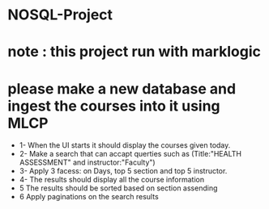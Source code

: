 # NOSQL-Project
# note : this project run with marklogic
# please make a new database and ingest the courses into it using MLCP
- 1- When the UI starts it should display the courses given today.
- 2- Make a search that can accapt querties such as (Title:"HEALTH ASSESSMENT" and instructor:"Faculty")
- 3- Apply 3 facess: on Days, top 5 section and top 5 instructor. 
- 4- The results should display all the course information
- 5  The results should be sorted based on section assending 
- 6  Apply paginations on the search results
